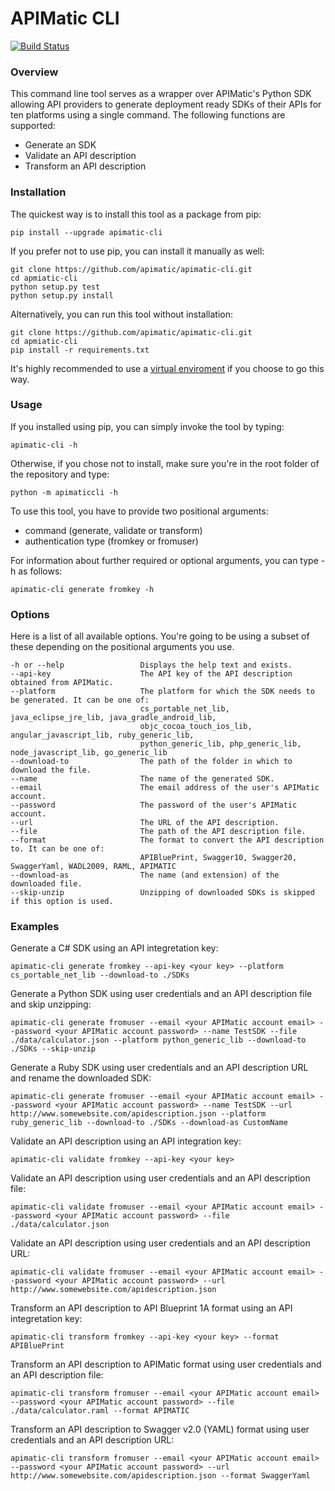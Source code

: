 # APIMatic CLI

[![Build Status](https://travis-ci.org/apimatic/apimatic-cli.svg?branch=master)](https://travis-ci.org/apimatic/apimatic-cli)

### Overview

This command line tool serves as a wrapper over APIMatic's Python SDK allowing API providers to generate deployment ready SDKs of their APIs for ten platforms using a single command. The following functions are supported:

* Generate an SDK
* Validate an API description
* Transform an API description


### Installation

The quickest way is to install this tool as a package from pip:
```
pip install --upgrade apimatic-cli
```

If you prefer not to use pip, you can install it manually as well:

```
git clone https://github.com/apimatic/apimatic-cli.git
cd apmiatic-cli
python setup.py test
python setup.py install
```

Alternatively, you can run this tool without installation:

```
git clone https://github.com/apimatic/apimatic-cli.git
cd apmiatic-cli
pip install -r requirements.txt
```

It's highly recommended to use a [virtual enviroment](http://docs.python-guide.org/en/latest/dev/virtualenvs/) if you choose to go this way.


### Usage

If you installed using pip, you can simply invoke the tool by typing:

```
apimatic-cli -h
```

Otherwise, if you chose not to install, make sure you're in the root folder of the repository and type:

```
python -m apimaticcli -h
```

To use this tool, you have to provide two positional arguments:

* command (generate, validate or transform)
* authentication type (fromkey or fromuser)

For information about further required or optional arguments, you can type -h as follows:

```
apimatic-cli generate fromkey -h
```

### Options

Here is a list of all available options. You're going to be using a subset of these depending on the positional arguments you use.
```
-h or --help                 Displays the help text and exists.
--api-key                    The API key of the API description obtained from APIMatic.
--platform                   The platform for which the SDK needs to be generated. It can be one of:
                             cs_portable_net_lib, java_eclipse_jre_lib, java_gradle_android_lib, 
                             objc_cocoa_touch_ios_lib, angular_javascript_lib, ruby_generic_lib,
                             python_generic_lib, php_generic_lib, node_javascript_lib, go_generic_lib
--download-to                The path of the folder in which to download the file.
--name                       The name of the generated SDK.
--email                      The email address of the user's APIMatic account.
--password                   The password of the user's APIMatic account.
--url                        The URL of the API description.
--file                       The path of the API description file.
--format                     The format to convert the API description to. It can be one of:
                             APIBluePrint, Swagger10, Swagger20, SwaggerYaml, WADL2009, RAML, APIMATIC
--download-as                The name (and extension) of the downloaded file.
--skip-unzip                 Unzipping of downloaded SDKs is skipped if this option is used.
```

### Examples

Generate a C# SDK using an API integretation key:

```
apimatic-cli generate fromkey --api-key <your key> --platform cs_portable_net_lib --download-to ./SDKs
```

Generate a Python SDK using user credentials and an API description file and skip unzipping:

```
apimatic-cli generate fromuser --email <your APIMatic account email> --password <your APIMatic account password> --name TestSDK --file ./data/calculator.json --platform python_generic_lib --download-to ./SDKs --skip-unzip
```

Generate a Ruby SDK using user credentials and an API description URL and rename the downloaded SDK:

```
apimatic-cli generate fromuser --email <your APIMatic account email> --password <your APIMatic account password> --name TestSDK --url http://www.somewebsite.com/apidescription.json --platform ruby_generic_lib --download-to ./SDKs --download-as CustomName
```

Validate an API description using an API integration key:

```
apimatic-cli validate fromkey --api-key <your key>
```

Validate an API description using user credentials and an API description file:

```
apimatic-cli validate fromuser --email <your APIMatic account email> --password <your APIMatic account password> --file ./data/calculator.json
```

Validate an API description using user credentials and an API description URL:

```
apimatic-cli validate fromuser --email <your APIMatic account email> --password <your APIMatic account password> --url http://www.somewebsite.com/apidescription.json
```

Transform an API description to API Blueprint 1A format using an API integretation key:
```
apimatic-cli transform fromkey --api-key <your key> --format APIBluePrint
```

Transform an API description to APIMatic format using user credentials and an API description file:
```
apimatic-cli transform fromuser --email <your APIMatic account email> --password <your APIMatic account password> --file ./data/calculator.raml --format APIMATIC
```

Transform an API description to Swagger v2.0 (YAML) format using user credentials and an API description URL:
```
apimatic-cli transform fromuser --email <your APIMatic account email> --password <your APIMatic account password> --url http://www.somewebsite.com/apidescription.json --format SwaggerYaml
```